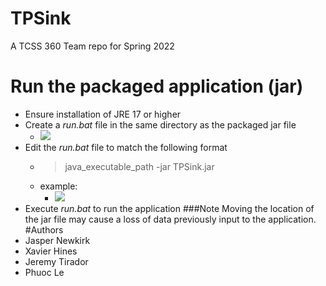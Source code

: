 # TPSink
A TCSS 360 Team repo for Spring 2022
# Run the packaged application (jar)
- Ensure installation of JRE 17 or higher
- Create a *run.bat* file in the same directory as the packaged jar file
  - ![](https://i.imgur.com/DxXFDKg.png)
- Edit the *run.bat* file to match the following format
  - >java_executable_path -jar TPSink.jar
  - example:
    - ![](https://i.imgur.com/JqdA0QF.png)
- Execute *run.bat* to run the application
###Note
Moving the location of the jar file may cause a loss of data previously input to the application.
#Authors
- Jasper Newkirk
- Xavier Hines
- Jeremy Tirador
- Phuoc Le
